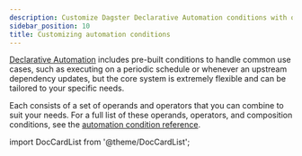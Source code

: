 ```yaml
---
description: Customize Dagster Declarative Automation conditions with operands and operators that you can combine to suite your needs.
sidebar_position: 10
title: Customizing automation conditions
---
```


[Declarative Automation](/guides/automate/declarative-automation) includes pre-built conditions to handle common use cases, such as executing on a periodic schedule or whenever an upstream dependency updates, but the core system is extremely flexible and can be tailored to your specific needs.

Each <PyObject section="assets" module="dagster" object="AutomationCondition" /> consists of a set of operands and operators that you can combine to suit your needs. For a full list of these operands, operators, and composition conditions, see the [automation condition reference](/guides/automate/declarative-automation/automation-condition-reference).

import DocCardList from '@theme/DocCardList';

<DocCardList />
